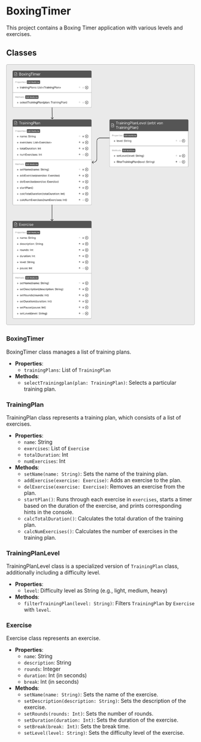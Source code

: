 

# BoxingTimer

This project contains a Boxing Timer application with various levels and exercises. 

## Classes

<img src="img/KlassenDiagramm.png">

### BoxingTimer

BoxingTimer class manages a list of training plans.

- **Properties**:
  - `trainingPlans`: List of `TrainingPlan`
- **Methods**:
  - `selectTrainingplan(plan: TrainingPlan)`: Selects a particular training plan.

### TrainingPlan

TrainingPlan class represents a training plan, which consists of a list of exercises.

- **Properties**:
  - `name`: String
  - `exercises`: List of `Exercise`
  - `totalDuration`: Int
  - `numExercises`: Int
- **Methods**:
  - `setName(name: String)`: Sets the name of the training plan.
  - `addExercise(exercise: Exercise)`: Adds an exercise to the plan.
  - `delExercise(exercise: Exercise)`: Removes an exercise from the plan.
  - `startPlan()`: Runs through each exercise in `exercises`, starts a timer based on the duration of the exercise, and prints corresponding hints in the console.
  - `calcTotalDuration()`: Calculates the total duration of the training plan.
  - `calcNumExercises()`: Calculates the number of exercises in the training plan.

### TrainingPlanLevel

TrainingPlanLevel class is a specialized version of `TrainingPlan` class, additionally including a difficulty level.

- **Properties**:
  - `level`: Difficulty level as String (e.g., light, medium, heavy)
- **Methods**:
  - `filterTrainingPlan(level: String)`: Filters `TrainingPlan` by `Exercise` with `level`.

### Exercise

Exercise class represents an exercise.

- **Properties**:
  - `name`: String
  - `description`: String
  - `rounds`: Integer
  - `duration`: Int (in seconds)
  - `break`: Int (in seconds)
- **Methods**:
  - `setName(name: String)`: Sets the name of the exercise.
  - `setDescription(description: String)`: Sets the description of the exercise.
  - `setRounds(rounds: Int)`: Sets the number of rounds.
  - `setDuration(duration: Int)`: Sets the duration of the exercise.
  - `setBreak(break: Int)`: Sets the break time.
  - `setLevel(level: String)`: Sets the difficulty level of the exercise.
